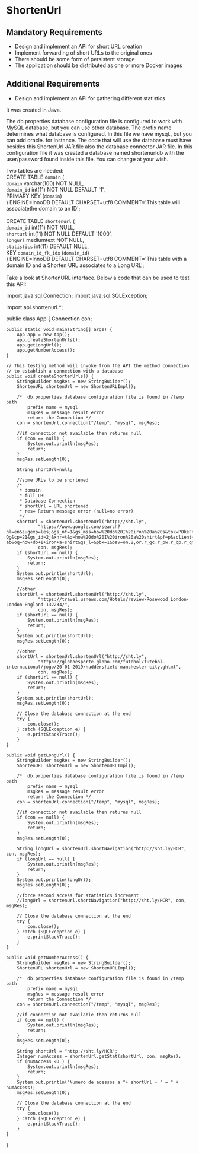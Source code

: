 # ShortenUrl
## Mandatory Requirements
- Design and implement an API for short URL creation
- Implement forwarding of short URLs to the original ones
- There should be some form of persistent storage
- The application should be distributed as one or more Docker images
## Additional Requirements
- Design and implement an API for gathering different statistics

It was created in Java.

The db.properties database configuration file is configured to work with MySQL database, but you can use other database.
The prefix name determines what database is configured. In this file we have mysql., but you can add oracle. for instance. The code that will use the database must have besides this ShortenUrl JAR file also the database connector JAR file.
In this configuration file it was created a database named shortenurldb with the user/password found inside this file. You can change at your wish.

Two tables are needed:<br>
CREATE TABLE `domain` (<br>
  `domain` varchar(100) NOT NULL,<br>
  `domain_id` int(11) NOT NULL DEFAULT '1',<br>
  PRIMARY KEY (`domain`)<br>
) ENGINE=InnoDB DEFAULT CHARSET=utf8 COMMENT='This table will associatethe domain to an ID';<br>
<br>
CREATE TABLE `shortenurl` (<br>
  `domain_id` int(11) NOT NULL,<br>
  `shorturl` int(11) NOT NULL DEFAULT '1000',<br>
  `longurl` mediumtext NOT NULL,<br>
  `statistics` int(11) DEFAULT NULL,<br>
  KEY `domain_id_fk_idx` (`domain_id`)<br>
) ENGINE=InnoDB DEFAULT CHARSET=utf8 COMMENT='This table with a domain ID and a Shorten URL associates to a Long URL';<br>
<br>
Take a look at ShortenURL interface.
Below a code that can be used to test this API:

import java.sql.Connection;
import java.sql.SQLException;

import api.shortenurl.*;

public class App {
	Connection con;

	public static void main(String[] args) {
		App app = new App();
		app.createShortenUrls();
		app.getLongUrl();
		app.getNumberAccess();
	}

	// This testing method will invoke from the API the method connection
	// to establish a connection with a database
	public void createShortenUrls() {
		StringBuilder msgRes = new StringBuilder();
		ShortenURL shortenUrl = new ShortenURLImpl();
		
		/*	db.properties database configuration file is found in /temp path
			prefix name = mysql
			msgRes = message result error
			return the Connection */
		con = shortenUrl.connection("/temp", "mysql", msgRes);
		
		//if connection not available then returns null
		if (con == null) {
			System.out.println(msgRes);
			return;
		}
		msgRes.setLength(0);
		
		String shortUrl=null;
		
		//some URLs to be shortened		
		/*
		 * domain
		 * full URL
		 * Database Connection
		 * shortUrl = URL shortened
		 * res= Return message error (null=no error) 
		 */
		shortUrl = shortenUrl.shortenUrl("http://sht.ly",
				"https://www.google.com/search?hl=en&sugexp=les;&gs_nf=1&gs_mss=how%20do%20I%20iron%20a%20s&tok=POkeFnEdGVTAw_InGMW-Og&cp=21&gs_id=2j&xhr=t&q=how%20do%20I%20iron%20a%20shirt&pf=p&sclient=psy-ab&oq=how+do+I+iron+a+shirt&gs_l=&pbx=1&bav=on.2,or.r_gc.r_pw.r_cp.r_qf.&biw=1600&bih=775&cad=h\r\n",
				con, msgRes);		
		if (shortUrl == null) {
			System.out.println(msgRes);
			return;
		}
		System.out.println(shortUrl);
		msgRes.setLength(0);
		
		//other
		shortUrl = shortenUrl.shortenUrl("http://sht.ly",
				"https://travel.usnews.com/Hotels/review-Rosewood_London-London-England-132234/",
				con, msgRes);
		if (shortUrl == null) {
			System.out.println(msgRes);
			return;
		}
		System.out.println(shortUrl);
		msgRes.setLength(0);
		
		//other
		shortUrl = shortenUrl.shortenUrl("http://sht.ly",
				"https://globoesporte.globo.com/futebol/futebol-internacional/jogo/20-01-2019/huddersfield-manchester-city.ghtml",
				con, msgRes);
		if (shortUrl == null) {
			System.out.println(msgRes);
			return;
		}
		System.out.println(shortUrl);
		msgRes.setLength(0);
		
		// Close the database connection at the end
		try {
			con.close();
		} catch (SQLException e) {
			e.printStackTrace();
		}
	}
	
	public void getLongUrl() {
		StringBuilder msgRes = new StringBuilder();
		ShortenURL shortenUrl = new ShortenURLImpl();
		
		/*	db.properties database configuration file is found in /temp path
			prefix name = mysql
			msgRes = message result error
			return the Connection */
		con = shortenUrl.connection("/temp", "mysql", msgRes);
		
		//if connection not available then returns null
		if (con == null) {
			System.out.println(msgRes);
			return;
		}
		msgRes.setLength(0);
		
		String longUrl = shortenUrl.shortNavigation("http://sht.ly/HCR", con, msgRes);
		if (longUrl == null) {
			System.out.println(msgRes);
			return;
		}
		System.out.println(longUrl);
		msgRes.setLength(0);
		
		//force second access for statistics increment
		//longUrl = shortenUrl.shortNavigation("http://sht.ly/HCR", con, msgRes);
		
		// Close the database connection at the end
		try {
			con.close();
		} catch (SQLException e) {
			e.printStackTrace();
		}
	}
	
	public void getNumberAccess() {
		StringBuilder msgRes = new StringBuilder();
		ShortenURL shortenUrl = new ShortenURLImpl();
		
		/*	db.properties database configuration file is found in /temp path
			prefix name = mysql
			msgRes = message result error
			return the Connection */
		con = shortenUrl.connection("/temp", "mysql", msgRes);
		
		//if connection not available then returns null
		if (con == null) {
			System.out.println(msgRes);
			return;
		}
		msgRes.setLength(0);
		
		String shortUrl = "http://sht.ly/HCR";
		Integer numAccess = shortenUrl.getStat(shortUrl, con, msgRes);
		if (numAccess <0 ) {
			System.out.println(msgRes);
			return;
		}
		System.out.println("Numero de acessos a "+ shortUrl + " = " + numAccess);
		msgRes.setLength(0);
		
		// Close the database connection at the end
		try {
			con.close();
		} catch (SQLException e) {
			e.printStackTrace();
		}
	}
}

